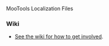 MooTools Localization Files

### Wiki

* [See the wiki for how to get involved](http://wiki.github.com/mootools/mootools-more).